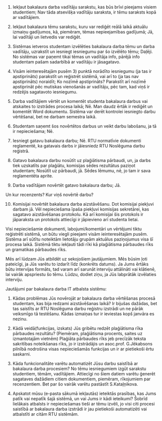 1. Iekļaut bakalaura darba vadītāju sarakstu, kas būs brīvi pieejams visiem studentiem;
Nav tāda atsevišķa vadītāju saraksta, ir tēmu saraksts kopā ar vadītājiem.

2. Iekļaut bakalaura tēmu sarakstu, kuru var rediģēt reālā laikā aktuālu izmaiņu gadījumos, kā, piemēram, tēmas nepieejamības gadījumā;
Jā, lai vadītāji un lietvedis var rediģēt.

3. Sistēmas ietveros studentam izvēlēties bakalaura darba tēmu un darba vadītāju, uzrakstīt un iesniegt iesniegumu par šo izvēlēto tēmu;
Daļēji. No sistēmas var paņemt tikai tēmas un vadītāja info, pārējā info studentam pašam sadarbībā ar vadītāju ir jāsagatavo.

4. Visām ieinteresētajām pusēm 3) punktā norādīto iesniegumu (ja tas ir apstiprināts) parakstīt un reģistrēt sistēmā, vai arī to (ja tas nav apstiprināts) noraidīt;
Ko nozīmē apstiprināts? Parakstīt arī nozīmē apstiprināt pēc mutiskas vienošanās ar vadītāju, pēc tam, kad viņš ir redzējis sagatavoto iesniegumu.

5. Darba vadītājiem vērtēt un komentēt studenta bakalaura darbus vai atskaites to izstrādes procesa laikā;
Nē. Man daudz ērtāk ir rediģēt un komentēt Word dokumentu. Sistēma var derēt kontrolei iesniegto darbu vērtēšanai, bet ne darbam semestra laikā.

6. Studentam saņemt šos novērtētos darbus un veikt darbu labošanu, ja tā ir nepieciešama;
Nē.

7. Iesniegt gatavu bakalaura darbu;
Nē. RTU normatīvie dokumenti reglamentē, ka gatavais darbs ir jāiesniedz RTU Noslēguma darbu reģistrā.

8. Gatavo bakalaura darbu nosūtīt uz plaģiātisma pārbaudi, un, ja darbs tiek uzskatīts par plaģiātu, komisijas sēdes rezultātus paziņot studentam;
Nosūtīt uz pārbaudi, jā. Sēdes lēmumu, nē, jo tam ir sava reglamentēta aprite.

9. Darba vadītājam novērtēt gatavo bakalaura darbu;
Jā.

Un kur recenzents? Kur viņš novērtē darbu?

10. Komisijai novērtēt bakalaura darba aizstāvēšanu.
Dot komisijai piekļuvi darbam jā. Vēl nepieciešama īpaša piekļuvi komisijas sekretārei, kas sagatavo aizstāvēšanas protokolu. Kā arī komisijai šis protokols ir jāparaksta un protokols attiecīgi ir jāpievieno arī studenta lietai.

Visi nepieciešamie dokumenti, labojumi/komentāri un vērtējumi tiktu reģistrēti sistēmā, un būtu viegli pieejami visām ieinteresētajām pusēm. Sistēma arī sūtītu noteiktām lietotāju grupām aktuālus paziņojumus visa šī procesa laikā. Sistēmā tiktu iekļauti tādi rīki kā plaģiātisma pārbaudes rīks un gramatikas pārbaudes rīks.

Mēs arī lūdzam Jūs atbildēt uz sekojošiem jautājumiem. Mēs būsim ļoti pateicīgi, ja Jūs varētu to izdarīt līdz (konkrēts datums). Ja Jums ērtāks būtu intervijas formāts, tad varam arī sarunāt interviju attālināti vai klātienē, lai vairāk apspriestu šo tēmu. Lūdzu, dodiet ziņu, ja Jūs labprātāk izvēlaties interviju.

Jautājumi par bakalaura darba IT atbalsta sistēmu:

1. Kādas problēmas Jūs novērojāt ar bakalaura darba vērtēšanas procesā studentam, kas bija redzami aizstāvēšanas laikā?
Ir bijušas dažādas, bet tas saistīts ar RTU Noslēguma darbu reģistru izstrādi un ne pārāk veiksmīgo tā testēšanu. Kādas izmaiņas tur ir ieviestas kopš janvāra es nezinu.

2. Kādā veidā(funkcijas, izskats) Jūs gribētu redzēt plaģiātisma rīka pārbaudes rezultātu? (Piemēram, plaģiātisma procents, saites uz izmantotajām vietnēm)
Plaģiāta pārbaudes rīks jeb precīzāk teksta sakritības noteikšanas rīks, jo ir izstrādājis un asoc.prof. G.Jēkabsons pilnībā nodrošina visas nepieciešamās funkcijas un ir ar pietiekoši ērtu saskarni.

3. Kāda funkcionalitāte varētu automatizēt Jūsu darbu saistībā ar bakalaura darba procesiem?
No tēmu iesniegumiem izgūt sarakstu studentiem, tēmām, vadītājiem. Attiecīgi no šiem datiem varētu ģenerēt sagataves dažādiem citiem dokumentiem, piemēram, rīkojumiem par recenzentiem. Bet par šo vairāk varētu pastāstīt S.Kataļņikova.

4. Apskatot mūsu (e-pasta sākumā iekļautās) ieteiktās prasības, kas Jums patīk vai nepatīk šajā sistēmā, un vai Jums ir kādi ieteikumi?
Šobrīd lielākais atbalsts ir nepieciešamas tieši ar tēmu izvēli, jo visi citi procesi saistībā ar bakalaura darba izstrādi ir jau pietiekoši automatizēti vai atbalstīti ar citām RTU sistēmām.
